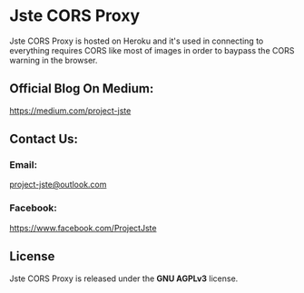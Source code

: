 # Jste CORS Proxy

Jste CORS Proxy is hosted on Heroku and it's used in connecting to everything requires CORS like most of images in order to baypass the CORS warning in the browser.

## Official Blog On Medium:

https://medium.com/project-jste

## Contact Us:

### Email:

project-jste@outlook.com

### Facebook:

https://www.facebook.com/ProjectJste

## License

Jste CORS Proxy is released under the <b>GNU AGPLv3</b> license.
